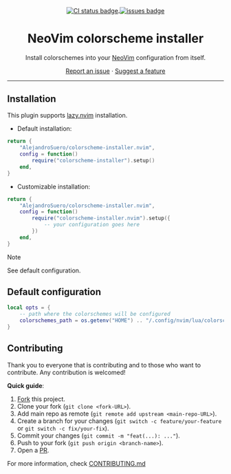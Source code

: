<a name="readme-top"></a>

<div align="center">

<a href="https://github.com/AlejandroSuero/colorscheme-installer.nvim/actions/workflows/default.yml">
    <img
        alt="CI status badge"
        align="center"
        src="https://github.com/AlejandroSuero/colorscheme-installer.nvim/actions/workflows/default.yml/badge.svg"
    />
</a>
<a href="https://github.com/AlejandroSuero/colorscheme-installer.nvim/issues">
    <img
        align="center" src="https://img.shields.io/github/issues/alejandrosuero/colorscheme-installer.nvim"
        alt="issues badge"
        title="Issues"
    />
</a>

# NeoVim colorscheme installer

Install colorschemes into your [NeoVim](https://neovim.io) configuration from
itself.

[Report an issue](https://github.com/AlejandroSuero/colorscheme-installer.nvim/issues)
· [Suggest a feature](https://github.com/AlejandroSuero/colorscheme-installer.nvim/issues)

</div>

---

## Installation

This plugin supports [lazy.nvim](https://github.com/folke/lazy.nvim) installation.

- Default installation:

```lua
return {
    "AlejandroSuero/colorscheme-installer.nvim",
    config = function()
        require("colorscheme-installer").setup()
    end,
}
```

- Customizable installation:

```lua
return {
    "AlejandroSuero/colorscheme-installer.nvim",
    config = function()
        require("colorscheme-installer.nvim").setup({
            -- your configuration goes here
        })
    end,
}
```

> [!note]
>
> See default configuration.

## Default configuration

```lua
local opts = {
    -- path where the colorschemes will be configured
    colorschemes_path = os.getenv("HOME") .. "/.config/nvim/lua/colorschemes"
}
```

## Contributing

Thank you to everyone that is contributing and to those who want to contribute.
Any contribution is welcomed!

**Quick guide**:

1. [Fork](https://github.com/AlejandroSuero/colorscheme-installer.nvim/fork) this
   project.
2. Clone your fork (`git clone <fork-URL>`).
3. Add main repo as remote (`git remote add upstream <main-repo-URL>`).
4. Create a branch for your changes (`git switch -c feature/your-feature` or
   `git switch -c fix/your-fix`).
5. Commit your changes (`git commit -m "feat(...): ..."`).
6. Push to your fork (`git push origin <branch-name>`).
7. Open a [PR](https://github.com/AlejandroSuero/colorscheme-installer.nvim/pulls).

For more information, check [CONTRIBUTING.md](https://github.com/AlejandroSuero/colorscheme-installer.nvim/blob/main/CONTRIBUTING.md)
